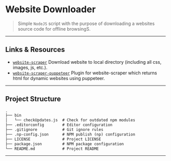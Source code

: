 # Website Downloader

> Simple `NodeJS` script with the purpose of downloading a websites source code for offline browsingS.

---

## Links & Resources

* [`website-scraper`](https://www.npmjs.com/package/website-scraper) Download website to local directory (including all css, images, js, etc.).
* [`website-scraper-puppeteer`](https://github.com/website-scraper/website-scraper-puppeteer) Plugin for website-scraper which returns html for dynamic websites using puppeteer.

---

## Project Structure

```md
.
├── bin
│   └── checkUpdates.js  # Check for outdated npm modules
├── .editorconfig        # Editor configuration
├── .gitignore           # Git ignore rules
├── .np-config.json      # NPM publish (np) configuration
├── LICENSE              # Project LICENSE
├── package.json         # NPM package configuration
└── README.md            # Project README
```

---

